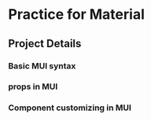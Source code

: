 # Practice for Material

## Project Details

### Basic MUI syntax

### props in MUI

### Component customizing in MUI
